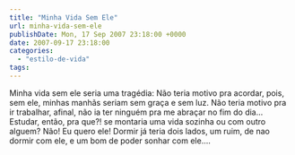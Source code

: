 ```yaml
---
title: "Minha Vida Sem Ele"
url: minha-vida-sem-ele
publishDate: Mon, 17 Sep 2007 23:18:00 +0000
date: 2007-09-17 23:18:00
categories: 
  - "estilo-de-vida"
tags: 
---
```

Minha vida sem ele seria uma tragédia:
Não teria motivo pra acordar, pois, sem ele, minhas manhãs seriam sem graça e sem luz.
Não teria motivo pra ir trabalhar, afinal, não ia ter ninguém pra me abraçar no fim do dia...
Estudar, então, pra que?! se montaria uma vida sozinha ou com outro alguem?
Não! Eu quero ele!
Dormir já teria dois lados, um ruim, de nao dormir com ele, e um bom de poder sonhar com ele....
